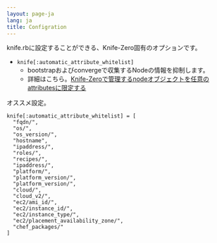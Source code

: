 ```yaml
---
layout: page-ja
lang: ja
title: Configration
---
```


knife.rbに設定することができる、Knife-Zero固有のオプションです。

- `knife[:automatic_attribute_whitelist]`
    - bootstrapおよびconvergeで収集するNodeの情報を抑制します。
    - 詳細はこちら。[Knife-Zeroで管理するnodeオブジェクトを任意のattributesに限定する](http://qiita.com/sawanoboly/items/28dfc22929b8fa961456)

オススメ設定。

```
knife[:automatic_attribute_whitelist] = [
  "fqdn/",
  "os/",
  "os_version/",
  "hostname",
  "ipaddress/",
  "roles/",
  "recipes/",
  "ipaddress/",
  "platform/",
  "platform_version/",
  "platform_version/",
  "cloud/",
  "cloud_v2/",
  "ec2/ami_id/",
  "ec2/instance_id/",
  "ec2/instance_type/",
  "ec2/placement_availability_zone/",
  "chef_packages/"
]
```
